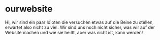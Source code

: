 # ourwebsite
Hi, wir sind ein paar Idioten die versuchen etwas auf die Beine zu stellen, erwartet also nicht zu viel. 
Wir sind uns noch nicht sicher, was wir auf der Website machen und wie sie heißt, aber was nicht ist, kann werden!
